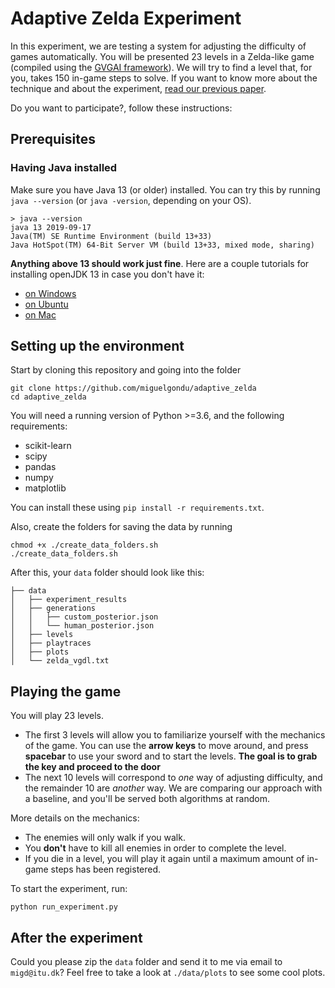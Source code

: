 # Adaptive Zelda Experiment

In this experiment, we are testing a system for adjusting the difficulty of games automatically. You will be presented 23 levels in a Zelda-like game (compiled using the [GVGAI framework](http://www.gvgai.net/index.php)). We will try to find a level that, for you, takes 150 in-game steps to solve. If you want to know more about the technique and about the experiment, [read our previous paper](https://arxiv.org/abs/2005.07677).

Do you want to participate?, follow these instructions:

## Prerequisites

### Having Java installed

Make sure you have Java 13 (or older) installed. You can try this by running `java --version` (or `java -version`, depending on your OS).

```
> java --version
java 13 2019-09-17
Java(TM) SE Runtime Environment (build 13+33)
Java HotSpot(TM) 64-Bit Server VM (build 13+33, mixed mode, sharing)
```

**Anything above 13 should work just fine**. Here are a couple tutorials for installing openJDK 13 in case you don't have it:
- [on Windows](https://java.tutorials24x7.com/blog/how-to-install-openjdk-13-on-windows)
- [on Ubuntu](https://installvirtual.com/how-to-install-openjdk-13-on-ubuntu-19/)
- [on Mac](http://techoral.com/blog/java/install-openjdk-13-on-mac.html)

## Setting up the environment

Start by cloning this repository and going into the folder

```
git clone https://github.com/miguelgondu/adaptive_zelda
cd adaptive_zelda
```


You will need a running version of Python >=3.6, and the following requirements:
- scikit-learn
- scipy
- pandas
- numpy
- matplotlib

You can install these using `pip install -r requirements.txt`.


Also, create the folders for saving the data by running
```
chmod +x ./create_data_folders.sh
./create_data_folders.sh
```

After this, your `data` folder should look like this:

```
├── data
│   ├── experiment_results
│   ├── generations
│   │   ├── custom_posterior.json
│   │   └── human_posterior.json
│   ├── levels
│   ├── playtraces
│   ├── plots
│   └── zelda_vgdl.txt
```

## Playing the game

You will play 23 levels.

- The first 3 levels will allow you to familiarize yourself with the mechanics of the game. You can use the **arrow keys** to move around, and press **spacebar** to use your sword and to start the levels. **The goal is to grab the key and proceed to the door**
- The next 10 levels will correspond to *one* way of adjusting difficulty, and the remainder 10 are *another* way. We are comparing our approach with a baseline, and you'll be served both algorithms at random.

More details on the mechanics:
- The enemies will only walk if you walk.
- You **don't** have to kill all enemies in order to complete the level.
- If you die in a level, you will play it again until a maximum amount of in-game steps has been registered.

To start the experiment, run:

```
python run_experiment.py
```

## After the experiment

Could you please zip the `data` folder and send it to me via email to `migd@itu.dk`? Feel free to take a look at `./data/plots` to see some cool plots.
